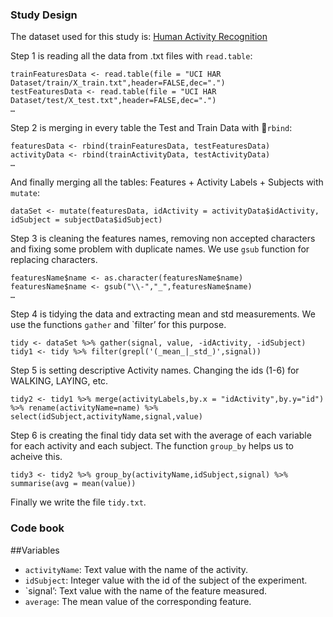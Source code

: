 ### Study Design

The dataset used for this study is: [Human Activity Recognition](http://archive.ics.uci.edu/ml/datasets/Human+Activity+Recognition+Using+Smartphones)

Step 1 is reading all the data from .txt files with `read.table`:

    trainFeaturesData <- read.table(file = "UCI HAR Dataset/train/X_train.txt",header=FALSE,dec=".")
    testFeaturesData <- read.table(file = "UCI HAR Dataset/test/X_test.txt",header=FALSE,dec=".")
    …

Step 2 is merging in every table the Test and Train Data with `rbind`:

    featuresData <- rbind(trainFeaturesData, testFeaturesData)
    activityData <- rbind(trainActivityData, testActivityData)
    …  

And finally merging all the tables: Features + Activity Labels + Subjects with `mutate`:

    dataSet <- mutate(featuresData, idActivity = activityData$idActivity, idSubject = subjectData$idSubject)

Step 3 is cleaning the features names, removing non accepted characters and fixing some problem with duplicate names. We use `gsub` function for replacing characters.

    featuresName$name <- as.character(featuresName$name)
    featuresName$name <- gsub("\\-","_",featuresName$name)
    …

Step 4 is tidying the data and extracting mean and std measurements. We use the functions `gather` and `filter’ for this purpose.

    tidy <- dataSet %>% gather(signal, value, -idActivity, -idSubject)
    tidy1 <- tidy %>% filter(grepl('(_mean_|_std_)',signal))

Step 5 is setting descriptive Activity names. Changing the ids (1-6) for WALKING, LAYING, etc.

    tidy2 <- tidy1 %>% merge(activityLabels,by.x = "idActivity",by.y="id") %>% rename(activityName=name) %>% select(idSubject,activityName,signal,value)

Step 6 is creating the final tidy data set with the average of each variable for each activity and each subject. The function `group_by` helps us to acheive this.

    tidy3 <- tidy2 %>% group_by(activityName,idSubject,signal) %>% summarise(avg = mean(value))

Finally we write the file `tidy.txt`.

### Code book

##Variables

* `activityName`: Text value with the name of the activity.
* `idSubject`: Integer value with the id of the subject of the experiment.
* `signal’: Text value with the name of the feature measured.
* `average`: The mean value of the corresponding feature.
